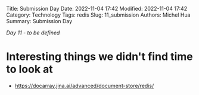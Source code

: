 Title: Submission Day
Date: 2022-11-04 17:42
Modified: 2022-11-04 17:42
Category: Technology
Tags: redis
Slug: 11_submission
Authors: Michel Hua
Summary: Submission Day

_Day 11 - to be defined_

# Interesting things we didn't find time to look at

- https://docarray.jina.ai/advanced/document-store/redis/
